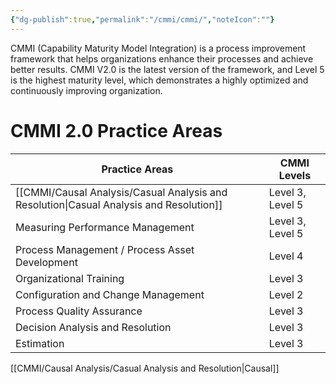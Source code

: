```yaml
---
{"dg-publish":true,"permalink":"/cmmi/cmmi/","noteIcon":""}
---
```



CMMI (Capability Maturity Model Integration) is a process improvement framework that helps organizations enhance their processes and achieve better results. CMMI V2.0 is the latest version of the framework, and Level 5 is the highest maturity level, which demonstrates a highly optimized and continuously improving organization.

# CMMI 2.0 Practice Areas

| Practice Areas                                 | CMMI Levels      |
|------------------------------------------------|------------------|
| [[CMMI/Causal Analysis/Casual Analysis and Resolution\|Casual Analysis and Resolution]]                 | Level 3, Level 5 |
| Measuring Performance Management               | Level 3, Level 5 |
| Process Management / Process Asset Development | Level 4          |
| Organizational Training                        | Level 3          |
| Configuration and Change Management            | Level 2          |
| Process Quality Assurance                      | Level 3          |
| Decision Analysis and Resolution               | Level 3          |
| Estimation                                     | Level 3          |

[[CMMI/Causal Analysis/Casual Analysis and Resolution\|Causal]]
